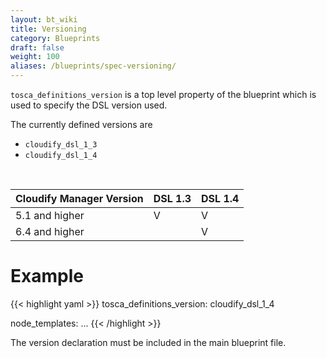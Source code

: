 ```yaml
---
layout: bt_wiki
title: Versioning
category: Blueprints
draft: false
weight: 100
aliases: /blueprints/spec-versioning/
---
```


`tosca_definitions_version` is a top level property of the blueprint which is used to specify the DSL version used.

The currently defined versions are 

* `cloudify_dsl_1_3`
* `cloudify_dsl_1_4`

<br>

| Cloudify Manager Version | DSL 1.3 | DSL 1.4 |
|--------------------------|---------|---------|
| 5.1 and higher           | V       | V       |
| 6.4 and higher           |         | V       |

# Example
{{< highlight  yaml >}}
tosca_definitions_version: cloudify_dsl_1_4

node_templates:
    ...
{{< /highlight >}}

The version declaration must be included in the main blueprint file.
